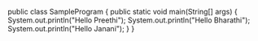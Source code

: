public class SampleProgram
{
 public static void main(String[] args)
{
System.out.println("Hello Preethi");
System.out.println("Hello Bharathi");
System.out.println("Hello Janani");
}
}
